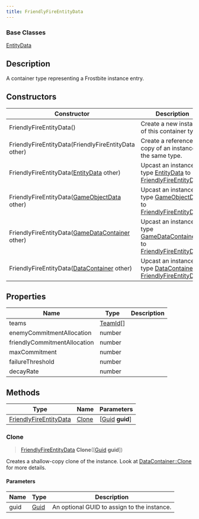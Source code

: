 ```yaml
---
title: FriendlyFireEntityData
---
```

### Base Classes

[EntityData](/vext/ref/fb/entitydata/)

## Description

A container type representing a Frostbite instance entry.

## Constructors

| Constructor                                                                       | Description                                                                                                                         |
| --------------------------------------------------------------------------------- | ----------------------------------------------------------------------------------------------------------------------------------- |
| FriendlyFireEntityData()                                                          | Create a new instance of this container type.                                                                                       |
| FriendlyFireEntityData(FriendlyFireEntityData other)                              | Create a reference copy of an instance of the same type.                                                                            |
| FriendlyFireEntityData([EntityData](/vext/ref/fb/entitydata/) other)                            | Upcast an instance of type [EntityData](/vext/ref/fb/entitydata/) to [FriendlyFireEntityData](/vext/ref/fb/friendlyfireentitydata/).                            |
| FriendlyFireEntityData([GameObjectData](/vext/ref/fb/gameobjectdata/) other)                    | Upcast an instance of type [GameObjectData](/vext/ref/fb/gameobjectdata/) to [FriendlyFireEntityData](/vext/ref/fb/friendlyfireentitydata/).                    |
| FriendlyFireEntityData([GameDataContainer](/vext/ref/fb/gamedatacontainer/) other)              | Upcast an instance of type [GameDataContainer](/vext/ref/fb/gamedatacontainer/) to [FriendlyFireEntityData](/vext/ref/fb/friendlyfireentitydata/).              |
| FriendlyFireEntityData([DataContainer](/vext/ref/shared/class/datacontainer) other) | Upcast an instance of type [DataContainer](/vext/ref/shared/class/datacontainer) to [FriendlyFireEntityData](/vext/ref/fb/friendlyfireentitydata/). |

## Properties

| Name                         | Type                 | Description |
| ---------------------------- | -------------------- | ----------- |
| teams                        | [TeamId](/vext/ref/fb/teamid/)\[\] |             |
| enemyCommitmentAllocation    | number               |             |
| friendlyCommitmentAllocation | number               |             |
| maxCommitment                | number               |             |
| failureThreshold             | number               |             |
| decayRate                    | number               |             |

## Methods

| Type                                             | Name            | Parameters                                     |
| ------------------------------------------------ | --------------- | ---------------------------------------------- |
| [FriendlyFireEntityData](/vext/ref/fb/friendlyfireentitydata/) | [Clone](#clone) | \[[Guid](/vext/ref/shared/class/guid) **guid**\] |

### Clone

> [FriendlyFireEntityData](/vext/ref/fb/friendlyfireentitydata/) **Clone**(\[[Guid](/vext/ref/shared/class/guid) **guid**\])

Creates a shallow-copy clone of the instance. Look at [DataContainer::Clone](/vext/ref/shared/class/datacontainer#clone) for more details.

#### Parameters

| Name | Type         | Description                                 |
| ---- | ------------ | ------------------------------------------- |
| guid | [Guid](/vext/ref/shared/class/guid/) | An optional GUID to assign to the instance. |
